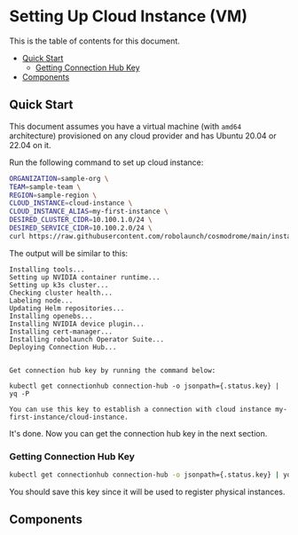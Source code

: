 # Setting Up Cloud Instance (VM)

This is the table of contents for this document.

- [Quick Start](#quick-start)
  - [Getting Connection Hub Key](#get-connection-hub-key)
- [Components](#components)

## Quick Start

This document assumes you have a virtual machine (with `amd64` architecture) provisioned on any cloud provider and has Ubuntu 20.04 or 22.04 on it.

Run the following command to set up cloud instance:

```bash
ORGANIZATION=sample-org \
TEAM=sample-team \
REGION=sample-region \
CLOUD_INSTANCE=cloud-instance \
CLOUD_INSTANCE_ALIAS=my-first-instance \
DESIRED_CLUSTER_CIDR=10.100.1.0/24 \
DESIRED_SERVICE_CIDR=10.100.2.0/24 \
curl https://raw.githubusercontent.com/robolaunch/cosmodrome/main/instance-setup/cloud-instance/run.sh | bash
```

The output will be similar to this:
```
Installing tools...
Setting up NVIDIA container runtime...
Setting up k3s cluster...
Checking cluster health...
Labeling node...
Updating Helm repositories...
Installing openebs...
Installing NVIDIA device plugin...
Installing cert-manager...
Installing robolaunch Operator Suite...
Deploying Connection Hub...


Get connection hub key by running the command below:

kubectl get connectionhub connection-hub -o jsonpath={.status.key} | yq -P

You can use this key to establish a connection with cloud instance my-first-instance/cloud-instance.
```

It's done. Now you can get the connection hub key in the next section.

### Getting Connection Hub Key

```bash
kubectl get connectionhub connection-hub -o jsonpath={.status.key} | yq -P
```

You should save this key since it will be used to register physical instances.

## Components